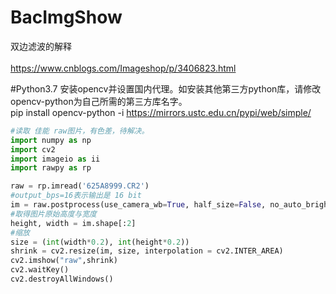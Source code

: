 # BacImgShow<br/>  
双边滤波的解释<br/>  
https://www.cnblogs.com/Imageshop/p/3406823.html<br/>

#Python3.7 安装opencv并设置国内代理。如安装其他第三方python库，请修改opencv-python为自己所需的第三方库名字。<br/>
pip install opencv-python -i https://mirrors.ustc.edu.cn/pypi/web/simple/


```Python
#读取 佳能 raw图片，有色差，待解决。
import numpy as np 
import cv2 
import imageio as ii
import rawpy as rp

raw = rp.imread('625A8999.CR2')
#output_bps=16表示输出是 16 bit 
im = raw.postprocess(use_camera_wb=True, half_size=False, no_auto_bright=True, output_bps=16)
#取得图片原始高度与宽度
height, width = im.shape[:2]
#缩放 
size = (int(width*0.2), int(height*0.2))
shrink = cv2.resize(im, size, interpolation = cv2.INTER_AREA)
cv2.imshow("raw",shrink) 
cv2.waitKey()
cv2.destroyAllWindows()
```
